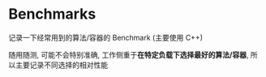 # Benchmarks

记录一下经常用到的算法/容器的 Benchmark (主要使用 C++)

随用随测, 可能不会特别准确, 工作侧重于**在特定负载下选择最好的算法/容器**, 所以主要记录不同选择的相对性能
